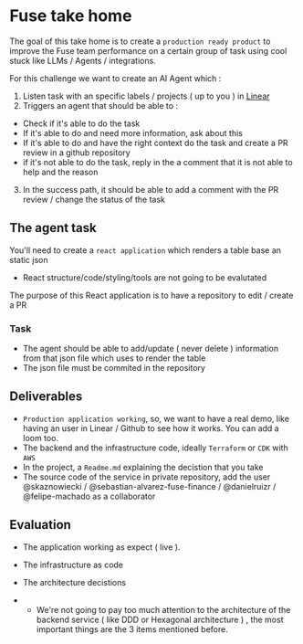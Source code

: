 # Fuse take home

The goal of this take home is to create a `production ready product` to improve the Fuse team performance on a certain group of task using cool stuck like LLMs / Agents / integrations. 

For this challenge we want to create an AI Agent which :
1) Listen task with an specific labels / projects ( up to you ) in [Linear]( https://linear.app )
2) Triggers an agent that should be able to :
-  Check if it's able to do the task
-  If it's able to do and need more information, ask about this
-  If it's able to do and have the right context do the task and create a PR review in a github repository
-  if it's not able to do the task, reply in the a comment that it is not able to help and the reason
3) In the success path, it should be able to add a comment with the PR review / change the status of the task

## The agent task 

You'll need to create a `react application` which renders a table base an static json
- React structure/code/styling/tools are not going to be evalutated

The purpose of this React application is to have a repository to edit / create a PR

### Task

- The agent should be able to add/update ( never delete ) information from that json file which uses to render the table
- The json file must be commited in the repository


## Deliverables
- `Production application working`, so, we want to have a real demo, like having an user in Linear / Github to see how it works. You can add a loom too. 
- The backend and the infrastructure code, ideally `Terraform` or `CDK` with `AWS`
- In the project, a `Readme.md` explaining the decistion that you take
- The source code of the service in private repository, add the user @skaznowiecki / @sebastian-alvarez-fuse-finance / @danielruizr / @felipe-machado as a collaborator

## Evaluation
- The application working as expect ( live ).
- The infrastructure as code
- The architecture decistions

- - We're not going to pay too much attention to the architecture of the backend service ( like DDD or Hexagonal architecture ) , the most important things are the 3 items mentioned before.
 






  
